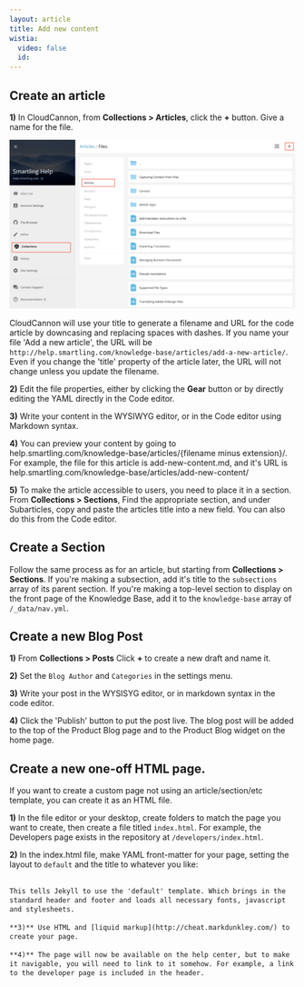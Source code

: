 ```yaml
---
layout: article
title: Add new content
wistia:
  video: false
  id:
---
```



## Create an article

**1)** In CloudCannon, from **Collections &gt; Articles**, click the **+** button. Give a name for the file.

![](/uploads/versions/cloudcannon---x----1283-756x---.png)

<div class="info">CloudCannon will use your title to generate a filename and URL for the code article by downcasing and replacing spaces with dashes. If you name your file 'Add a new article', the URL will be <code>http://help.smartling.com/knowledge-base/articles/add-a-new-article/</code>. Even if you change the 'title' property of the article later, the URL will not change unless you update the filename.</div>

**2)** Edit the file properties, either by clicking the **Gear** button or by directly editing the YAML directly in the Code editor.

**3)** Write your content in the WYSIWYG editor, or in the Code editor using Markdown syntax.

**4)** You can preview your content by going to help.smartling.com/knowledge-base/articles/{filename minus extension}/. For example, the file for this article is add-new-content.md, and it's URL is help.smartling.com/knowledge-base/articles/add-new-content/

**5)** To make the article accessible to users, you need to place it in a section. From **Collections &gt; Sections**, Find the appropriate section, and under Subarticles, copy and paste the articles title into a new field. You can also do this from the Code editor.

## Create a Section

Follow the same process as for an article, but starting from **Collections &gt; Sections**. If you're making a subsection, add it's title to the `subsections` array of its parent section. If you're making a top-level section to display on the front page of the Knowledge Base, add it to the `knowledge-base` array of `/_data/nav.yml`.

## Create a new Blog Post

**1)** From **Collections &gt; Posts** Click **+** to create a new draft and name it.

**2)** Set the `Blog Author` and `Categories` in the settings menu.

**3)** Write your post in the WYSISYG editor, or in markdown syntax in the code editor.

**4)** Click the 'Publish' button to put the post live. The blog post will be added to the top of the Product Blog page and to the Product Blog widget on the home page.

## Create a new one-off HTML page.

If you want to create a custom page not using an article/section/etc template, you can create it as an HTML file.

**1)** In the file editor or your desktop, create folders to match the page you want to create, then create a file titled `index.html`. For example, the Developers page exists in the repository at `/developers/index.html`.

**2)** In the index.html file, make YAML front-matter for your page, setting the layout to `default` and the title to whatever you like:

~~~ layout: default title: Developers ~~~

This tells Jekyll to use the 'default' template. Which brings in the standard header and footer and loads all necessary fonts, javascript and stylesheets.

**3)** Use HTML and [liquid markup](http://cheat.markdunkley.com/) to create your page.

**4)** The page will now be available on the help center, but to make it navigable, you will need to link to it somehow. For example, a link to the developer page is included in the header.